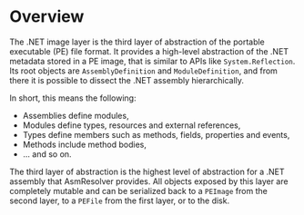 # Overview

The .NET image layer is the third layer of abstraction of the portable
executable (PE) file format. It provides a high-level abstraction of the
.NET metadata stored in a PE image, that is similar to APIs like
`System.Reflection`. Its root objects are `AssemblyDefinition` and
`ModuleDefinition`, and from there it is possible to dissect the .NET
assembly hierarchically.

In short, this means the following:

-   Assemblies define modules,
-   Modules define types, resources and external references,
-   Types define members such as methods, fields, properties and events,
-   Methods include method bodies,
-   \... and so on.

The third layer of abstraction is the highest level of abstraction for a
.NET assembly that AsmResolver provides. All objects exposed by this
layer are completely mutable and can be serialized back to a `PEImage`
from the second layer, to a `PEFile` from the first layer, or to the
disk.
